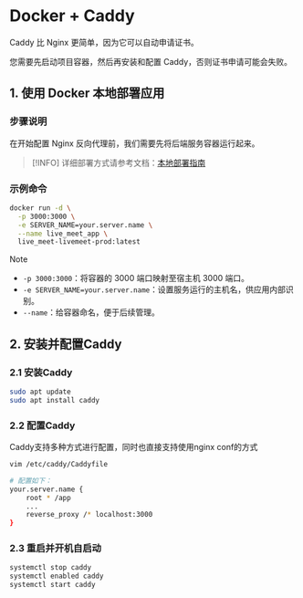 # Docker + Caddy

Caddy 比 Nginx 更简单，因为它可以自动申请证书。

您需要先启动项目容器，然后再安装和配置 Caddy，否则证书申请可能会失败。

## 1. 使用 Docker 本地部署应用

### 步骤说明

在开始配置 Nginx 反向代理前，我们需要先将后端服务容器运行起来。

> [!INFO]
> 详细部署方式请参考文档：[本地部署指南](/zh/doc/deploy/local_docker)

### 示例命令

```bash
docker run -d \
  -p 3000:3000 \
  -e SERVER_NAME=your.server.name \
  --name live_meet_app \
  live_meet-livemeet-prod:latest
```

> [!NOTE]
>
> * `-p 3000:3000`：将容器的 3000 端口映射至宿主机 3000 端口。
> * `-e SERVER_NAME=your.server.name`：设置服务运行的主机名，供应用内部识别。
> * `--name`：给容器命名，便于后续管理。


## 2. 安装并配置Caddy

### 2.1 安装Caddy

```bash
sudo apt update
sudo apt install caddy
```

### 2.2 配置Caddy

Caddy支持多种方式进行配置，同时也直接支持使用nginx conf的方式

```bash
vim /etc/caddy/Caddyfile

# 配置如下：
your.server.name {
    root * /app
    ...
    reverse_proxy /* localhost:3000
}
```

### 2.3 重启并开机自启动

```bash
systemctl stop caddy
systemctl enabled caddy
systemctl start caddy
```